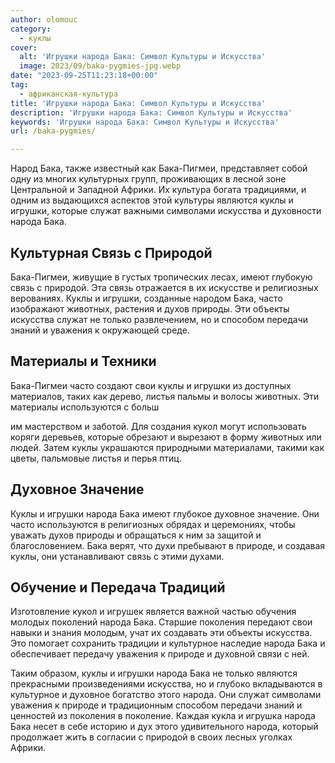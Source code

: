 ```yaml
---
author: olomouc
category:
  - куклы
cover:
  alt: 'Игрушки народа Бака: Символ Культуры и Искусства'
  image: 2023/09/baka-pygmies-jpg.webp
date: "2023-09-25T11:23:18+00:00"
tag:
  - африканская-культура
title: 'Игрушки народа Бака: Символ Культуры и Искусства'
description: 'Игрушки народа Бака: Символ Культуры и Искусства'
keywords: 'Игрушки народа Бака: Символ Культуры и Искусства'
url: /baka-pygmies/

---
```

Народ Бака, также известный как Бака-Пигмеи, представляет собой одну из многих культурных групп, проживающих в лесной зоне Центральной и Западной Африки. Их культура богата традициями, и одним из выдающихся аспектов этой культуры являются куклы и игрушки, которые служат важными символами искусства и духовности народа Бака.

## Культурная Связь с Природой

Бака-Пигмеи, живущие в густых тропических лесах, имеют глубокую связь с природой. Эта связь отражается в их искусстве и религиозных верованиях. Куклы и игрушки, созданные народом Бака, часто изображают животных, растения и духов природы. Эти объекты искусства служат не только развлечением, но и способом передачи знаний и уважения к окружающей среде.

## Материалы и Техники

Бака-Пигмеи часто создают свои куклы и игрушки из доступных материалов, таких как дерево, листья пальмы и волосы животных. Эти материалы используются с больш

им мастерством и заботой. Для создания кукол могут использовать коряги деревьев, которые обрезают и вырезают в форму животных или людей. Затем куклы украшаются природными материалами, такими как цветы, пальмовые листья и перья птиц.

## Духовное Значение

Куклы и игрушки народа Бака имеют глубокое духовное значение. Они часто используются в религиозных обрядах и церемониях, чтобы уважать духов природы и обращаться к ним за защитой и благословением. Бака верят, что духи пребывают в природе, и создавая куклы, они устанавливают связь с этими духами.

## Обучение и Передача Традиций

Изготовление кукол и игрушек является важной частью обучения молодых поколений народа Бака. Старшие поколения передают свои навыки и знания молодым, учат их создавать эти объекты искусства. Это помогает сохранить традиции и культурное наследие народа Бака и обеспечивает передачу уважения к природе и духовной связи с ней.

Таким образом, куклы и игрушки народа Бака не только являются прекрасными произведениями искусства, но и глубоко вкладываются в культурное и духовное богатство этого народа. Они служат символами уважения к природе и традиционным способом передачи знаний и ценностей из поколения в поколение. Каждая кукла и игрушка народа Бака несет в себе историю и дух этого удивительного народа, который продолжает жить в согласии с природой в своих лесных уголках Африки.
